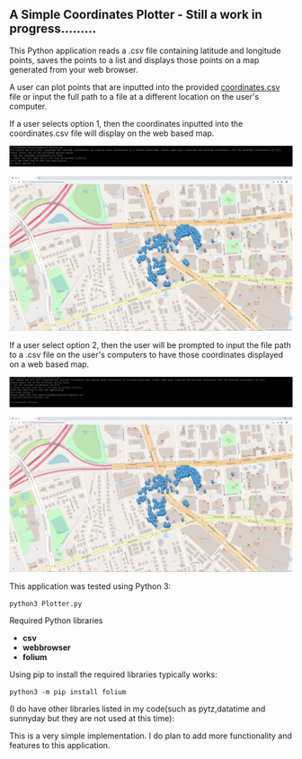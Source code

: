 ## A Simple Coordinates Plotter - Still a work in progress.........

This Python application reads a .csv file containing latitude and longitude points, saves the points to a list and displays those points on a map generated from your web browser.

A user can plot points that are inputted into the provided [coordinates.csv](https://github.com/bwilliams4428/Python-Projects/blob/main/A%20Simple%20Coordinates%20Plotter/ThePlotter/coordinates.csv) file or input the full path to a file at a different location on the user's computer.

If a user selects option 1, then the coordinates inputted into the coordinates.csv file will display on the web based map.

![Image1](https://github.com/bwilliams4428/Python-Projects/blob/main/A%20Simple%20Coordinates%20Plotter/ThePlotter/option1.PNG)

![Output](https://github.com/bwilliams4428/Python-Projects/blob/main/A%20Simple%20Coordinates%20Plotter/ThePlotter/Capture1.PNG)


If a user select option 2, then the user will be prompted to input the file path to a .csv file on the user's computers to have those coordinates displayed on a web based map.

![Image2](https://github.com/bwilliams4428/Python-Projects/blob/main/A%20Simple%20Coordinates%20Plotter/ThePlotter/option2.PNG)

![Output](https://github.com/bwilliams4428/Python-Projects/blob/main/A%20Simple%20Coordinates%20Plotter/ThePlotter/Capture1.PNG)


This application was tested using Python 3:
    
    python3 Plotter.py

Required Python libraries

* **csv**
* **webbrowser**
* **folium**

Using pip to install the required libraries typically works:

    python3 -m pip install folium

(I do have other libraries listed in my code(such as pytz,datatime and sunnyday but they are not used at this time):

This is a very simple implementation. I do plan to add more functionality and features to this application.
